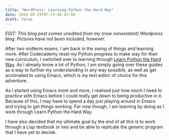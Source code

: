 ```yaml
---
title: "WordPress: Learning Python the Hard Way"
date: 2016-09-29T07:15:46-07:00
draft: false
---
```

*EDIT: This blog post comes unedited from my (now nonexistent) Wordpress blog. Pictures have not been included, however.*

After two midterm exams, I am back in the swing of things and learning more. After Codecademy reset my Python progress to make way for their new curriculum, I switched over to learning through [Learn Python the Hard Way](https://learnpythonthehardway.org/). As I already know a lot of Python, I am simply going over these guides as a way to further my understanding in any way possible, as well as get acclimated to using Emacs, which is my text editor of choice for this adventure.

As I started using Emacs more and more, I realised just how much I need to practice with Emacs before I could really get down to being productive in it. Because of this, I may have to spend a day just playing around in Emacs and trying to get things working. For now though, I am learning by doing as I work through Learn Python the Hard Way.

I have also decided that my ultimate goal by the end of all this is to work through a Lisp textbook or two and be able to replicate the generic program that I have yet to decide.
